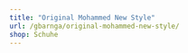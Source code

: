 ```yaml
---
title: "Original Mohammed New Style"
url: /gbarnga/original-mohammed-new-style/
shop: Schuhe
---
```

